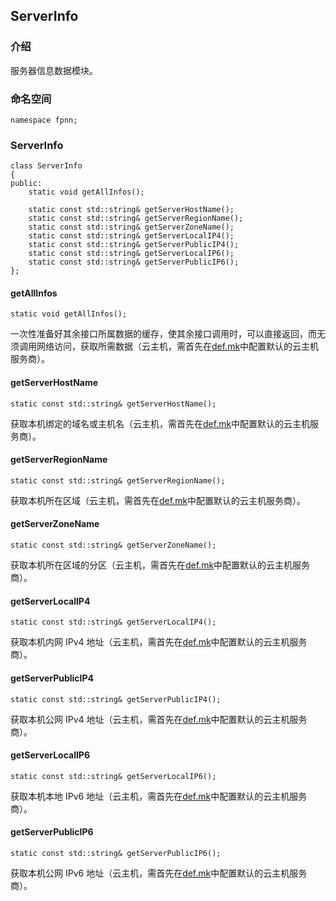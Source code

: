## ServerInfo

### 介绍

服务器信息数据模块。

### 命名空间

	namespace fpnn;

### ServerInfo

	class ServerInfo
	{
	public:
		static void getAllInfos();

		static const std::string& getServerHostName();
		static const std::string& getServerRegionName();
		static const std::string& getServerZoneName();
		static const std::string& getServerLocalIP4();
		static const std::string& getServerPublicIP4();
		static const std::string& getServerLocalIP6();
		static const std::string& getServerPublicIP6();
	};

#### getAllInfos

	static void getAllInfos();

一次性准备好其余接口所属数据的缓存，使其余接口调用时，可以直接返回，而无须调用网络访问，获取所需数据（云主机，需首先在[def.mk](../../../../def.mk)中配置默认的云主机服务商）。

#### getServerHostName

	static const std::string& getServerHostName();

获取本机绑定的域名或主机名（云主机，需首先在[def.mk](../../../../def.mk)中配置默认的云主机服务商）。

#### getServerRegionName

	static const std::string& getServerRegionName();

获取本机所在区域（云主机，需首先在[def.mk](../../../../def.mk)中配置默认的云主机服务商）。


#### getServerZoneName

	static const std::string& getServerZoneName();

获取本机所在区域的分区（云主机，需首先在[def.mk](../../../../def.mk)中配置默认的云主机服务商）。

#### getServerLocalIP4

	static const std::string& getServerLocalIP4();

获取本机内网 IPv4 地址（云主机，需首先在[def.mk](../../../../def.mk)中配置默认的云主机服务商）。

#### getServerPublicIP4

	static const std::string& getServerPublicIP4();

获取本机公网 IPv4 地址（云主机，需首先在[def.mk](../../../../def.mk)中配置默认的云主机服务商）。

#### getServerLocalIP6

	static const std::string& getServerLocalIP6();

获取本机本地 IPv6 地址（云主机，需首先在[def.mk](../../../../def.mk)中配置默认的云主机服务商）。

#### getServerPublicIP6

	static const std::string& getServerPublicIP6();

获取本机公网 IPv6 地址（云主机，需首先在[def.mk](../../../../def.mk)中配置默认的云主机服务商）。